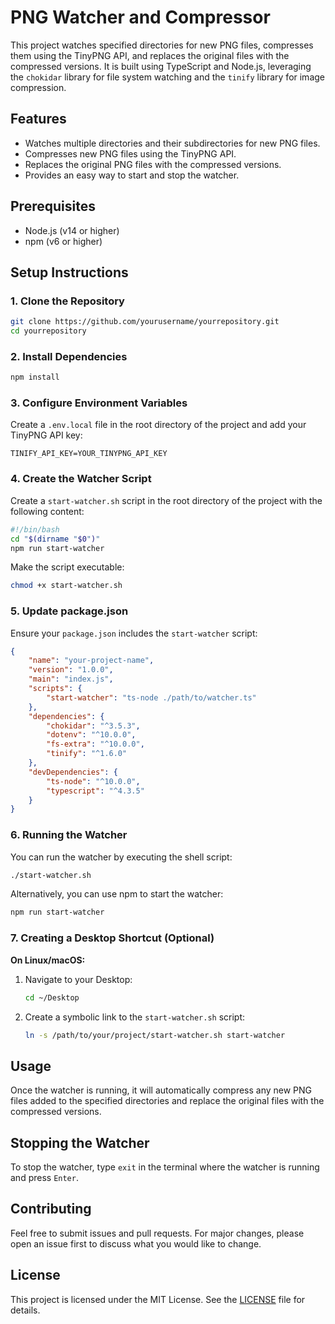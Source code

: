# PNG Watcher and Compressor

This project watches specified directories for new PNG files, compresses them using the TinyPNG API, and replaces the original files with the compressed versions. It is built using TypeScript and Node.js, leveraging the `chokidar` library for file system watching and the `tinify` library for image compression.

## Features

-   Watches multiple directories and their subdirectories for new PNG files.
-   Compresses new PNG files using the TinyPNG API.
-   Replaces the original PNG files with the compressed versions.
-   Provides an easy way to start and stop the watcher.

## Prerequisites

-   Node.js (v14 or higher)
-   npm (v6 or higher)

## Setup Instructions

### 1. Clone the Repository

```bash
git clone https://github.com/yourusername/yourrepository.git
cd yourrepository
```

### 2. Install Dependencies

```bash
npm install
```

### 3. Configure Environment Variables

Create a `.env.local` file in the root directory of the project and add your TinyPNG API key:

```plaintext
TINIFY_API_KEY=YOUR_TINYPNG_API_KEY
```

### 4. Create the Watcher Script

Create a `start-watcher.sh` script in the root directory of the project with the following content:

```bash
#!/bin/bash
cd "$(dirname "$0")"
npm run start-watcher
```

Make the script executable:

```bash
chmod +x start-watcher.sh
```

### 5. Update package.json

Ensure your `package.json` includes the `start-watcher` script:

```json
{
	"name": "your-project-name",
	"version": "1.0.0",
	"main": "index.js",
	"scripts": {
		"start-watcher": "ts-node ./path/to/watcher.ts"
	},
	"dependencies": {
		"chokidar": "^3.5.3",
		"dotenv": "^10.0.0",
		"fs-extra": "^10.0.0",
		"tinify": "^1.6.0"
	},
	"devDependencies": {
		"ts-node": "^10.0.0",
		"typescript": "^4.3.5"
	}
}
```

### 6. Running the Watcher

You can run the watcher by executing the shell script:

```bash
./start-watcher.sh
```

Alternatively, you can use npm to start the watcher:

```bash
npm run start-watcher
```

### 7. Creating a Desktop Shortcut (Optional)

**On Linux/macOS:**

1. Navigate to your Desktop:

    ```bash
    cd ~/Desktop
    ```

2. Create a symbolic link to the `start-watcher.sh` script:

    ```bash
    ln -s /path/to/your/project/start-watcher.sh start-watcher
    ```

## Usage

Once the watcher is running, it will automatically compress any new PNG files added to the specified directories and replace the original files with the compressed versions.

## Stopping the Watcher

To stop the watcher, type `exit` in the terminal where the watcher is running and press `Enter`.

## Contributing

Feel free to submit issues and pull requests. For major changes, please open an issue first to discuss what you would like to change.

## License

This project is licensed under the MIT License. See the [LICENSE](LICENSE) file for details.
